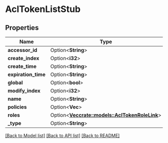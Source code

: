 # AclTokenListStub

## Properties

Name | Type | Description | Notes
------------ | ------------- | ------------- | -------------
**accessor_id** | Option<**String**> |  | [optional]
**create_index** | Option<**i32**> |  | [optional]
**create_time** | Option<**String**> |  | [optional]
**expiration_time** | Option<**String**> |  | [optional]
**global** | Option<**bool**> |  | [optional]
**modify_index** | Option<**i32**> |  | [optional]
**name** | Option<**String**> |  | [optional]
**policies** | Option<**Vec<String>**> |  | [optional]
**roles** | Option<[**Vec<crate::models::AclTokenRoleLink>**](ACLTokenRoleLink.md)> |  | [optional]
**_type** | Option<**String**> |  | [optional]

[[Back to Model list]](../README.md#documentation-for-models) [[Back to API list]](../README.md#documentation-for-api-endpoints) [[Back to README]](../README.md)


